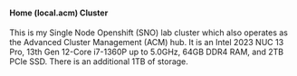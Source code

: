 #### Home (local.acm) Cluster

This is my Single Node Openshift (SNO) lab cluster which also operates as the Advanced Cluster Management (ACM) hub. It is an Intel 2023 NUC 13 Pro, 13th Gen 12-Core i7-1360P up to 5.0GHz, 64GB DDR4 RAM, and 2TB PCIe SSD. There is an additional 1TB of storage.
